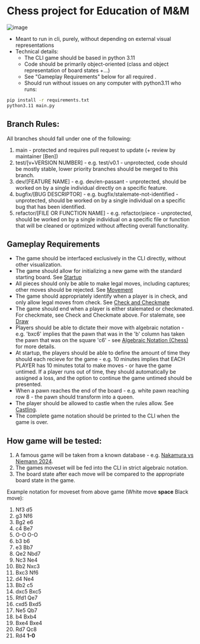 # Chess project for Education of M&M

![image](https://github.com/user-attachments/assets/3138483d-3501-4d73-b628-a639a68b48c3)

- Meant to run in cli, purely, without depending on external visual representations
- Technical details:
  - The CLI game should be based in python 3.11
  - Code should be primarily object-oriented (class and object representation of board states +...)
  - See "Gameplay Requirements" below for all required .
  - Should run without issues on any computer with python3.11 who runs:

```bash
pip install -r requirements.txt
python3.11 main.py
```

## Branch Rules:
All branches should fall under one of the following:
1) main - protected and requires pull request to update (+ review by maintainer [Ben])
2) test/[v+VERSION NUMBER] - e.g. test/v0.1 - unprotected, code should be mostly stable, lower priority branches should be merged to this branch.
3) dev/[FEATURE NAME] - e.g. dev/en-passant - unprotected, should be worked on by a single individual directly on a specific feature.
4) bugfix/[BUG DESCRIPTOR] - e.g. bugfix/stalemate-not-identified - unprotected, should be worked on by a single individual on a specific bug that has been identified.
5) refactor/[FILE OR FUNCTION NAME] - e.g. refactor/piece - unprotected, should be worked on by a single individual on a specific file or function that will be cleaned or optimized without affecting overall functionality.

## Gameplay Requirements
- The game should be interfaced exclusively in the CLI directly, without other visualization.
- The game should allow for initializing a new game with the standard starting board. See [Startup](https://en.wikipedia.org/wiki/Chess#Setup)
- All pieces should only be able to make legal moves, including captures; other moves should be rejected. See [Movement](https://en.wikipedia.org/wiki/Chess#Movement)
- The game should appropriately identify when a player is in check, and only allow legal moves from check. See [Check and Checkmate](https://en.wikipedia.org/wiki/Chess#Check_and_checkmate)
- The game should end when a player is either stalemated or checkmated. For checkmate, see Check and Checkmate above. For stalemate, see [Draw](https://en.wikipedia.org/wiki/Chess#Draw)
- Players should be able to dictate their move with algebraic notation - e.g. 'bxc6' implies that the pawn that was in the 'b' column has taken the pawn that was on the square 'c6' - see [Algebraic Notation (Chess)](https://en.wikipedia.org/wiki/Algebraic_notation_(chess)) for more details.
- At startup, the players should be able to define the amount of time they should each recieve for the game - e.g. 10 minutes implies that EACH PLAYER has 10 minutes total to make moves - or have the game untimed. If a player runs out of time, they should automatically be assigned a loss, and the option to continue the game untimed should be presented.
- When a pawn reaches the end of the board - e.g. white pawn reaching row 8 - the pawn should transform into a queen.
- The player should be allowed to castle when the rules allow. See [Castling](https://en.wikipedia.org/wiki/Chess#Castling).
- The complete game notation should be printed to the CLI when the game is over.

## How game will be tested:
1) A famous game will be taken from a known database - e.g. [Nakamura vs Niemann 2024](https://www.chessgames.com/perl/chessgame?gid=2767828).
2) The games moveset will be fed into the CLI in strict algebraic notation.
3) The board state after each move will be compared to the appropriate board state in the game.

Example notation for moveset from above game (White move __space__ Black move):
1. Nf3 d5
2. g3 Nf6
3. Bg2 e6
4. c4 Be7
5. O-O O-O
6. b3 b6
7. e3 Bb7
8. Qe2 Nbd7
9. Nc3 Ne4
10. Bb2 Nxc3
11. Bxc3 Nf6
12. d4 Ne4
13. Bb2 c5
14. dxc5 Bxc5
15. Rfd1 Qe7
16. cxd5 Bxd5
17. Ne5 Qb7
18. b4 Bxb4
19. Bxe4 Bxe4
20. Rd7 Qc8
21. Rd4 **1-0**
